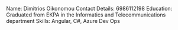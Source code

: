 Name: Dimitrios Oikonomou
Contact Details: 6986112198
Education: Graduated from EKPA in the Informatics and Telecommunications department
Skills: Angular, C#, Azure Dev Ops

